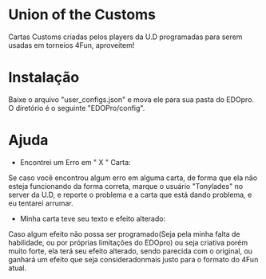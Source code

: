# Union of the Customs
Cartas Customs criadas pelos players da U.D programadas para serem usadas em torneios 4Fun, aproveitem!

# Instalação
 Baixe o arquivo "user_configs.json" e mova ele para sua pasta do EDOpro. O diretório é o seguinte "EDOPro/config".

# Ajuda

- Encontrei um Erro em " X " Carta:

Se caso você encontrou algum erro em alguma carta, de forma que ela não esteja funcionando da forma correta, marque o usuário "Tonylades" no server da U.D, e reporte o problema e a carta que está dando problema, e eu tentarei arrumar.

- Minha carta teve seu texto e efeito alterado:

Caso algum efeito não possa ser programado(Seja pela minha falta de habilidade, ou por próprias limitações do EDOpro) ou seja criativa porém muito forte, ela terá seu efeito alterado, sendo parecida com o original, ou ganhará um efeito que seja consideradonmais justo para o formato do 4Fun atual.
